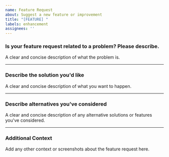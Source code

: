 ```yaml
---
name: Feature Request
about: Suggest a new feature or improvement
title: "[FEATURE] "
labels: enhancement
assignees: ''
---
```


### Is your feature request related to a problem? Please describe.

A clear and concise description of what the problem is.

---

### Describe the solution you'd like

A clear and concise description of what you want to happen.

---

### Describe alternatives you've considered

A clear and concise description of any alternative solutions or features you've considered.

---

### Additional Context

Add any other context or screenshots about the feature request here.
